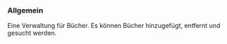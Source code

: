 ### Allgemein
Eine Verwaltung für Bücher. 
Es können Bücher hinzugefügt, entfernt und gesucht werden. 